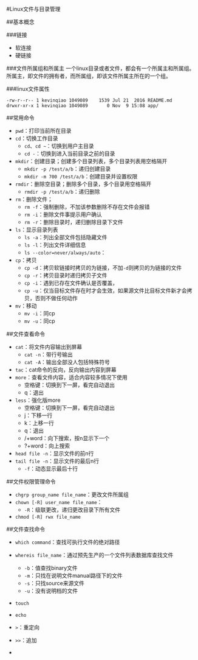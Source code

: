 #Linux文件与目录管理

##基本概念

###链接
+ 软连接
+ 硬链接

###文件所属组和所属主
一个linux目录或者文件，都会有一个所属主和所属组。所属主，即文件的拥有者，而所属组，即该文件所属主所在的一个组。

###linux文件属性

	-rw-r--r-- 1 kevinqiao 1049089    1539 Jul 21  2016 README.md
	drwxr-xr-x 1 kevinqiao 1049089       0 Nov  9 15:08 app/


##常用命令
+ `pwd`：打印当前所在目录
+ `cd`：切换工作目录
	* `cd`、`cd ~`：切换到用户主目录
	* `cd -`：切换到进入当前目录之前的目录
+ `mkdir`：创建目录；创建多个目录列表，多个目录列表用空格隔开
	* `mkdir -p /test/a/b`：递归创建目录
	* `mkdir -m 700 /test/a/b`：创建目录并设置权限
+ `rmdir`：删除空目录；删除多个目录，多个目录用空格隔开
	* `rmdir -p /test/a/b`：递归删除
+ `rm`：删除文件；
	* `rm -f`：强制删除，不加该参数删除不存在文件会报错
	* `rm -i`：删除文件事提示用户确认
	* `rm -r`：删除目录时，递归删除目录下文件
+ `ls`：显示目录列表
	* `ls -a`：列出全部文件包括隐藏文件
	* `ls -l`：列出文件详细信息
	* `ls --color=never/always/auto`：
+ `cp`：拷贝
	* `cp -d`：拷贝软链接时拷贝的为链接，不加`-d`则拷贝的为链接的文件
	* `cp -r`：拷贝目录时递归拷贝子文件
	* `cp -i`：遇到已存在文件确认是否覆盖，
	* `cp -u`：仅当目标文件存在时才会生效，如果源文件比目标文件新才会拷贝，否则不做任何动作
+ `mv`：移动
	* `mv -i`：同cp
	* `mv -u`：同cp

##文件查看命令
+ `cat`：将文件内容输出到屏幕
	* `cat -n`：带行号输出
	* `cat -A`：输出全部没人包括特殊符号
+ `tac`：cat命令的反向，反向输出内容到屏幕
+ `more`：查看文件内容，适合内容较多情况下使用
	* 空格键：切换到下一屏，看完自动退出
	* q：退出
+ `less`：强化版more
	* 空格键：切换到下一屏，看完自动退出
	* j：下移一行
	* k：上移一行
	* q：退出
	* /+word：向下搜索，按n显示下一个
	* ?+word：向上搜索
+ `head file -n`：显示文件的前n行
+ `tail file -n`：显示文件的最后n行
	* `-f`：动态显示最后十行

##文件权限管理命令
+ `chgrp group_name file_name`：更改文件所属组
+ `chown [-R] user_name file_name`：
	* `-R`：级联更改，递归更改目录下所有文件
+ `chmod [-R] rwx file_name`

##文件查找命令
+ `which command`：查找可执行文件的绝对路径
+ `whereis file_name`：通过预先生产的一个文件列表数据库查找文件
	* `-b`：值查找binary文件
	* `-m`：只找在说明文件manual路径下的文件
	* `-s`：只找source来源文件
	* `-u`：没有说明档的文件


+ `touch`
+ `echo`
+ `>`：重定向
+ `>>`：追加
+ 